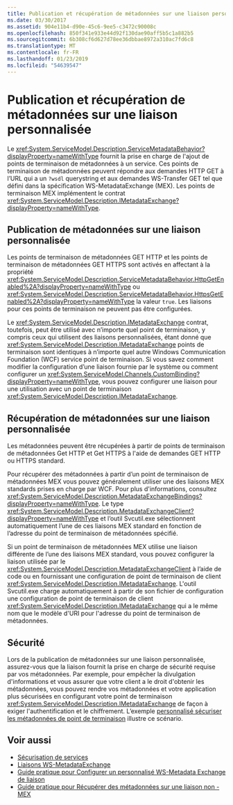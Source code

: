 ```yaml
---
title: Publication et récupération de métadonnées sur une liaison personnalisée
ms.date: 03/30/2017
ms.assetid: 904e11b4-d90e-45c6-9ee5-c3472c90008c
ms.openlocfilehash: 850f341e933e44d92f130dae90aff5b5c1a882b5
ms.sourcegitcommit: 6b308cf6d627d78ee36dbbae8972a310ac7fd6c8
ms.translationtype: MT
ms.contentlocale: fr-FR
ms.lasthandoff: 01/23/2019
ms.locfileid: "54639547"
---
```

# <a name="publishing-and-retrieving-metadata-over-a-custom-binding"></a>Publication et récupération de métadonnées sur une liaison personnalisée
Le <xref:System.ServiceModel.Description.ServiceMetadataBehavior?displayProperty=nameWithType> fournit la prise en charge de l'ajout de points de terminaison de métadonnées à un service. Ces points de terminaison de métadonnées peuvent répondre aux demandes HTTP GET à l’URL qui a un `?wsdl` querystring et aux demandes WS-Transfer GET tel que défini dans la spécification WS-MetadataExchange (MEX). Les points de terminaison MEX implémentent le contrat <xref:System.ServiceModel.Description.IMetadataExchange?displayProperty=nameWithType>.  
  
## <a name="publishing-metadata-over-a-custom-binding"></a>Publication de métadonnées sur une liaison personnalisée  
 Les points de terminaison de métadonnées GET HTTP et les points de terminaison de métadonnées GET HTTPS sont activés en affectant à la propriété <xref:System.ServiceModel.Description.ServiceMetadataBehavior.HttpGetEnabled%2A?displayProperty=nameWithType> ou <xref:System.ServiceModel.Description.ServiceMetadataBehavior.HttpsGetEnabled%2A?displayProperty=nameWithType> la valeur `true`. Les liaisons pour ces points de terminaison ne peuvent pas être configurées.  
  
 Le <xref:System.ServiceModel.Description.IMetadataExchange> contrat, toutefois, peut être utilisé avec n’importe quel point de terminaison, y compris ceux qui utilisent des liaisons personnalisées, étant donné que <xref:System.ServiceModel.Description.IMetadataExchange> points de terminaison sont identiques à n’importe quel autre Windows Communication Foundation (WCF) service point de terminaison. Si vous savez comment modifier la configuration d’une liaison fournie par le système ou comment configurer un <xref:System.ServiceModel.Channels.CustomBinding?displayProperty=nameWithType>, vous pouvez configurer une liaison pour une utilisation avec un point de terminaison <xref:System.ServiceModel.Description.IMetadataExchange>.  
  
## <a name="retrieving-metadata-over-a-custom-binding"></a>Récupération de métadonnées sur une liaison personnalisée  
 Les métadonnées peuvent être récupérées à partir de points de terminaison de métadonnées Get HTTP et Get HTTPS à l'aide de demandes GET HTTP ou HTTPS standard.  
  
 Pour récupérer des métadonnées à partir d’un point de terminaison de métadonnées MEX vous pouvez généralement utiliser une des liaisons MEX standards prises en charge par WCF. Pour plus d'informations, consultez <xref:System.ServiceModel.Description.MetadataExchangeBindings?displayProperty=nameWithType>. Le type <xref:System.ServiceModel.Description.MetadataExchangeClient?displayProperty=nameWithType> et l’outil Svcutil.exe sélectionnent automatiquement l’une de ces liaisons MEX standard en fonction de l’adresse du point de terminaison de métadonnées spécifié.  
  
 Si un point de terminaison de métadonnées MEX utilise une liaison différente de l’une des liaisons MEX standard, vous pouvez configurer la liaison utilisée par le <xref:System.ServiceModel.Description.MetadataExchangeClient> à l’aide de code ou en fournissant une configuration de point de terminaison de client <xref:System.ServiceModel.Description.IMetadataExchange>. L'outil Svcutil.exe charge automatiquement à partir de son fichier de configuration une configuration de point de terminaison de client <xref:System.ServiceModel.Description.IMetadataExchange> qui a le même nom que le modèle d'URI pour l'adresse du point de terminaison de métadonnées.  
  
## <a name="security"></a>Sécurité  
 Lors de la publication de métadonnées sur une liaison personnalisée, assurez-vous que la liaison fournit la prise en charge de sécurité requise par vos métadonnées. Par exemple, pour empêcher la divulgation d'informations et vous assurer que votre client a le droit d'obtenir les métadonnées, vous pouvez rendre vos métadonnées et votre application plus sécurisées en configurant votre point de terminaison <xref:System.ServiceModel.Description.IMetadataExchange> de façon à exiger l'authentification et le chiffrement. L’exemple [personnalisé sécuriser les métadonnées de point de terminaison](../../../../docs/framework/wcf/samples/custom-secure-metadata-endpoint.md) illustre ce scénario.  
  
## <a name="see-also"></a>Voir aussi
- [Sécurisation de services](../../../../docs/framework/wcf/securing-services.md)
- [Liaisons WS-MetadataExchange](../../../../docs/framework/wcf/extending/ws-metadataexchange-bindings.md)
- [Guide pratique pour Configurer un personnalisé WS-Metadata Exchange de liaison](../../../../docs/framework/wcf/extending/how-to-configure-a-custom-ws-metadata-exchange-binding.md)
- [Guide pratique pour Récupérer des métadonnées sur une liaison non - MEX](../../../../docs/framework/wcf/extending/how-to-retrieve-metadata-over-a-non-mex-binding.md)
